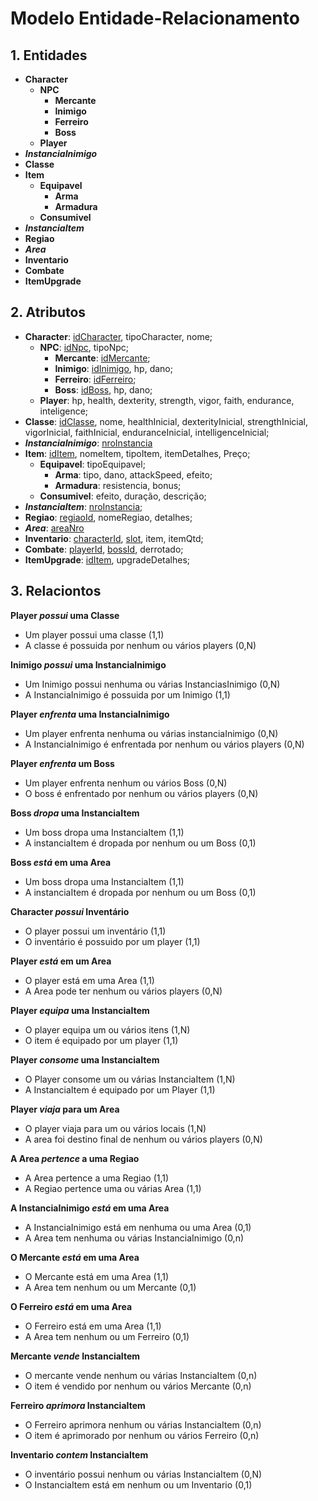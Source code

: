 # Modelo Entidade-Relacionamento

## 1. Entidades

- **Character**
  - **NPC**
    - **Mercante**
    - **Inimigo**
    - **Ferreiro**
    - **Boss**
  - **Player**
- **_InstanciaInimigo_**
- **Classe**
- **Item**
  - **Equipavel**
    - **Arma**
    - **Armadura**
  - **Consumivel**
- **_InstanciaItem_**
- **Regiao**
- **_Area_**
- **Inventario**
- **Combate**
- **ItemUpgrade**

## 2. Atributos

- **Character**: <ins>idCharacter</ins>, tipoCharacter, nome;
  - **NPC**: <ins>idNpc</ins>, tipoNpc;
    - **Mercante**: <ins>idMercante</ins>;
    - **Inimigo**: <ins>idInimigo</ins>, hp, dano;
    - **Ferreiro**: <ins>idFerreiro</ins>;
    - **Boss**: <ins>idBoss</ins>, hp, dano;
  - **Player**:  hp, health, dexterity, strength, vigor, faith, endurance, inteligence;
- **Classe**: <ins>idClasse</ins>, nome, healthInicial, dexterityInicial, strengthInicial, vigorInicial, faithInicial, enduranceInicial, intelligenceInicial;
- **_InstanciaInimigo_**: <ins>nroInstancia</ins>
- **Item**: <ins>idItem</ins>, nomeItem, tipoItem, itemDetalhes, Preço;
  - **Equipavel**: tipoEquipavel;
    - **Arma**: tipo, dano, attackSpeed, efeito;
    - **Armadura**: resistencia, bonus;
  - **Consumivel**: efeito, duração, descrição;
- **_InstanciaItem_**: <ins>nroInstancia</ins>;
- **Regiao**: <ins>regiaoId</ins>, nomeRegiao, detalhes;
- **_Area_**: <ins>areaNro</ins>
- **Inventario**: <ins>characterId</ins>, <ins>slot</ins>, item, itemQtd;
- **Combate**: <ins>playerId</ins>, <ins>bossId</ins>, derrotado;
- **ItemUpgrade**: <ins>idItem</ins>, upgradeDetalhes;



## 3. Relaciontos

**Player _possui_ uma Classe**

- Um player possui uma classe (1,1)
- A classe é possuida por nenhum ou vários players (0,N)

**Inimigo _possui_ uma InstanciaInimigo**

- Um Inimigo possui nenhuma ou várias InstanciasInimigo (0,N)
- A InstanciaInimigo é possuida por um Inimigo (1,1)

**Player _enfrenta_ uma InstanciaInimigo**

- Um player enfrenta nenhuma ou várias instanciaInimigo (0,N)
- A InstanciaInimigo é enfrentada por nenhum ou vários players (0,N)

**Player _enfrenta_ um Boss**

- Um player enfrenta nenhum ou vários Boss (0,N)
- O boss é enfrentado por nenhum ou vários players (0,N)
  
**Boss _dropa_ uma InstanciaItem**

- Um boss dropa uma InstanciaItem (1,1)
- A instanciaItem é dropada por nenhum ou um Boss (0,1)

**Boss _está_ em uma Area**

- Um boss dropa uma InstanciaItem (1,1)
- A instanciaItem é dropada por nenhum ou um Boss (0,1)
  
**Character _possui_ Inventário**

- O player possui um inventário (1,1)
- O inventário é possuido por um player (1,1)

**Player _está_ em um Area**

- O player está em uma Area (1,1)
- A Area pode ter nenhum ou vários players (0,N)

**Player _equipa_ uma InstanciaItem**

- O player equipa um ou vários itens (1,N)
- O item é equipado por um player (1,1)

**Player _consome_ uma InstanciaItem**

- O Player consome um ou várias InstanciaItem (1,N)
- A InstanciaItem é equipado por um Player (1,1)

**Player _viaja_ para um Area**

- O player viaja para um ou vários locais (1,N)
- A area foi destino final de nenhum ou vários players (0,N)

**A Area _pertence_ a uma Regiao**

- A Area pertence a uma Regiao (1,1)
- A Regiao pertence uma ou várias Area (1,1)


**A InstanciaInimigo _está_ em uma Area**

- A InstanciaInimigo está em nenhuma ou uma Area (0,1)
- A Area tem nenhuma ou várias InstanciaInimigo (0,n)

**O Mercante _está_ em uma Area**

- O  Mercante está em uma Area (1,1)
- A Area tem nenhum ou um Mercante (0,1)

**O Ferreiro _está_ em uma Area**

- O  Ferreiro está em uma Area (1,1)
- A Area tem nenhum ou um Ferreiro (0,1)

**Mercante _vende_ InstanciaItem**

- O mercante vende nenhum ou várias InstanciaItem (0,n)
- O item é vendido por nenhum ou vários Mercante (0,n)

**Ferreiro _aprimora_ InstanciaItem**

- O Ferreiro aprimora nenhum ou várias InstanciaItem (0,n)
- O item é aprimorado por nenhum ou vários Ferreiro (0,n)

**Inventario _contem_ InstanciaItem**

- O inventário possui nenhum ou várias InstanciaItem (0,N)
- O InstanciaItem está em nenhum ou um Inventario (0,1)
